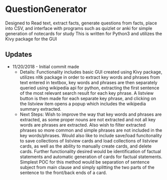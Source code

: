 # QuestionGenerator
Designed to Read text, extract facts, generate questions from facts, place into CSV, and interface with programs such as quizlet or anki for simple generation of notecards for study
This is written for Python3 and utilizes the Kivy package for the GUI

## Updates
* 11/20/2018 - Initial commit made
  * Details: Functionality includes basic GUI created using Kivy package, utilizes nltk package in order to extract key words and phrases from text entered in textbox, key words and phrases are then separately queried using wikipedia api for python, extracting the first sentence of the most relevant search result for each key phrase. A listview button is then made for each separate key phrase, and clicking on the listview item opens a popup which includes the wikipedia summary extracted. 
  * Next Steps: Wish to improve the way that key words and phrases are extracted, as some proper nouns are not extracted and not all key words are phrases are extracted. Also wish to filter extracted phrases so more common and simple phrases are not included in the key words/phrases. Would also like to include save/load funcitonality to save collections of listview cards and load collections of listview cards, as well as the ability to manually create cards, and delete cards. Further functionality desired would be identification of factual statements and automatic generation of cards for factual statements. Simplest POC for this method would be separation of sentence subject from main clause and simply splitting the two parts of the sentence to the front/back ends of a card. 
